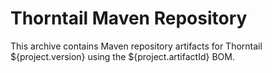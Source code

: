 Thorntail Maven Repository
==============================

This archive contains Maven repository artifacts for Thorntail ${project.version}
using the ${project.artifactId} BOM.

